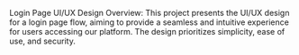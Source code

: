 Login Page UI/UX Design
Overview:
This project presents the UI/UX design for a login page flow, aiming to provide a seamless and intuitive experience for users accessing our platform. The design prioritizes simplicity, ease of use, and security.
